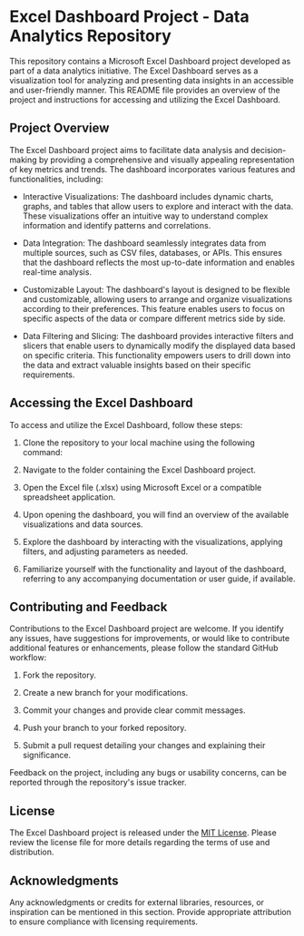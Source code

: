 # Excel Dashboard Project - Data Analytics Repository

This repository contains a Microsoft Excel Dashboard project developed as part of a data analytics initiative. The Excel Dashboard serves as a visualization tool for analyzing and presenting data insights in an accessible and user-friendly manner. This README file provides an overview of the project and instructions for accessing and utilizing the Excel Dashboard.

## Project Overview

The Excel Dashboard project aims to facilitate data analysis and decision-making by providing a comprehensive and visually appealing representation of key metrics and trends. The dashboard incorporates various features and functionalities, including:

- Interactive Visualizations: The dashboard includes dynamic charts, graphs, and tables that allow users to explore and interact with the data. These visualizations offer an intuitive way to understand complex information and identify patterns and correlations.

- Data Integration: The dashboard seamlessly integrates data from multiple sources, such as CSV files, databases, or APIs. This ensures that the dashboard reflects the most up-to-date information and enables real-time analysis.

- Customizable Layout: The dashboard's layout is designed to be flexible and customizable, allowing users to arrange and organize visualizations according to their preferences. This feature enables users to focus on specific aspects of the data or compare different metrics side by side.

- Data Filtering and Slicing: The dashboard provides interactive filters and slicers that enable users to dynamically modify the displayed data based on specific criteria. This functionality empowers users to drill down into the data and extract valuable insights based on their specific requirements.

## Accessing the Excel Dashboard

To access and utilize the Excel Dashboard, follow these steps:

1. Clone the repository to your local machine using the following command:

2. Navigate to the folder containing the Excel Dashboard project.

3. Open the Excel file (.xlsx) using Microsoft Excel or a compatible spreadsheet application.

4. Upon opening the dashboard, you will find an overview of the available visualizations and data sources.

5. Explore the dashboard by interacting with the visualizations, applying filters, and adjusting parameters as needed.

6. Familiarize yourself with the functionality and layout of the dashboard, referring to any accompanying documentation or user guide, if available.

## Contributing and Feedback

Contributions to the Excel Dashboard project are welcome. If you identify any issues, have suggestions for improvements, or would like to contribute additional features or enhancements, please follow the standard GitHub workflow:

1. Fork the repository.

2. Create a new branch for your modifications.

3. Commit your changes and provide clear commit messages.

4. Push your branch to your forked repository.

5. Submit a pull request detailing your changes and explaining their significance.

Feedback on the project, including any bugs or usability concerns, can be reported through the repository's issue tracker.

## License

The Excel Dashboard project is released under the [MIT License](LICENSE.md). Please review the license file for more details regarding the terms of use and distribution.

## Acknowledgments

Any acknowledgments or credits for external libraries, resources, or inspiration can be mentioned in this section. Provide appropriate attribution to ensure compliance with licensing requirements.

